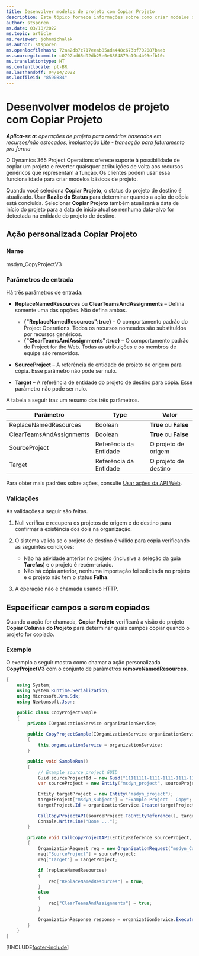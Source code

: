 ```yaml
---
title: Desenvolver modelos de projeto com Copiar Projeto
description: Este tópico fornece informações sobre como criar modelos de projeto usando a ação personalizada Copiar Projeto.
author: stsporen
ms.date: 03/10/2022
ms.topic: article
ms.reviewer: johnmichalak
ms.author: stsporen
ms.openlocfilehash: 72aa2db7c717eeab85ada448c673bf702087baeb
ms.sourcegitcommit: c0792bd65d92db25e0e8864879a19c4b93efb10c
ms.translationtype: HT
ms.contentlocale: pt-BR
ms.lasthandoff: 04/14/2022
ms.locfileid: "8590884"
---
```

# <a name="develop-project-templates-with-copy-project"></a>Desenvolver modelos de projeto com Copiar Projeto

_**Aplica-se a:** operações de projeto para cenários baseados em recursos/não estocados, implantação Lite - transação para faturamento pro forma_

O Dynamics 365 Project Operations oferece suporte à possibilidade de copiar um projeto e reverter quaisquer atribuições de volta aos recursos genéricos que representam a função. Os clientes podem usar essa funcionalidade para criar modelos básicos de projeto.

Quando você seleciona **Copiar Projeto**, o status do projeto de destino é atualizado. Usar **Razão do Status** para determinar quando a ação de cópia está concluída. Selecionar **Copiar Projeto** também atualizará a data de início do projeto para a data de início atual se nenhuma data-alvo for detectada na entidade do projeto de destino.

## <a name="copy-project-custom-action"></a>Ação personalizada Copiar Projeto

### <a name="name"></a>Name 

msdyn\_CopyProjectV3

### <a name="input-parameters"></a>Parâmetros de entrada

Há três parâmetros de entrada:

- **ReplaceNamedResources** ou **ClearTeamsAndAssignments** – Defina somente uma das opções. Não defina ambas.

    - **\{"ReplaceNamedResources":true\}** – O comportamento padrão do Project Operations. Todos os recursos nomeados são substituídos por recursos genéricos.
    - **\{"ClearTeamsAndAssignments":true\}** – O comportamento padrão do Project for the Web. Todas as atribuições e os membros de equipe são removidos.

- **SourceProject** – A referência de entidade do projeto de origem para cópia. Esse parâmetro não pode ser nulo.
- **Target** – A referência de entidade do projeto de destino para cópia. Esse parâmetro não pode ser nulo.

A tabela a seguir traz um resumo dos três parâmetros.

| Parâmetro                | Type             | Valor                 |
|--------------------------|------------------|-----------------------|
| ReplaceNamedResources    | Boolean          | **True** ou **False** |
| ClearTeamsAndAssignments | Boolean          | **True** ou **False** |
| SourceProject            | Referência da Entidade | O projeto de origem    |
| Target                   | Referência da Entidade | O projeto de destino    |

Para obter mais padrões sobre ações, consulte [Usar ações da API Web](/powerapps/developer/common-data-service/webapi/use-web-api-actions).

### <a name="validations"></a>Validações

As validações a seguir são feitas.

1. Null verifica e recupera os projetos de origem e de destino para confirmar a existência dos dois na organização.
2. O sistema valida se o projeto de destino é válido para cópia verificando as seguintes condições:

    - Não há atividade anterior no projeto (inclusive a seleção da guia **Tarefas**) e o projeto é recém-criado.
    - Não há cópia anterior, nenhuma importação foi solicitada no projeto e o projeto não tem o status **Falha**.

3. A operação não é chamada usando HTTP.

## <a name="specify-fields-to-copy"></a>Especificar campos a serem copiados

Quando a ação for chamada, **Copiar Projeto** verificará a visão do projeto **Copiar Colunas do Projeto** para determinar quais campos copiar quando o projeto for copiado.

### <a name="example"></a>Exemplo

O exemplo a seguir mostra como chamar a ação personalizada **CopyProjectV3** com o conjunto de parâmetros **removeNamedResources**.

```C#
{
    using System;
    using System.Runtime.Serialization;
    using Microsoft.Xrm.Sdk;
    using Newtonsoft.Json;

    public class CopyProjectSample
    {
        private IOrganizationService organizationService;

        public CopyProjectSample(IOrganizationService organizationService)
        {
            this.organizationService = organizationService;
        }

        public void SampleRun()
        {
            // Example source project GUID
            Guid sourceProjectId = new Guid("11111111-1111-1111-1111-111111111111");
            var sourceProject = new Entity("msdyn_project", sourceProjectId);

            Entity targetProject = new Entity("msdyn_project");
            targetProject["msdyn_subject"] = "Example Project - Copy";
            targetProject.Id = organizationService.Create(targetProject);

            CallCopyProjectAPI(sourceProject.ToEntityReference(), targetProject.ToEntityReference(), copyOption, true, false);
            Console.WriteLine("Done ...");
        }

        private void CallCopyProjectAPI(EntityReference sourceProject, EntityReference TargetProject, bool replaceNamedResources = true, bool clearTeamsAndAssignments = false)
        {
            OrganizationRequest req = new OrganizationRequest("msdyn_CopyProjectV3");
            req["SourceProject"] = sourceProject;
            req["Target"] = TargetProject;

            if (replaceNamedResources)
            {
                req["ReplaceNamedResources"] = true;
            }
            else
            {
                req["ClearTeamsAndAssignments"] = true;
            }

            OrganizationResponse response = organizationService.Execute(req);
        }
    }
}
```

[!INCLUDE[footer-include](../includes/footer-banner.md)]
